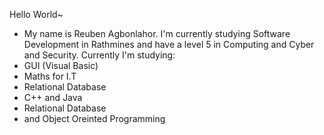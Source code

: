 Hello World~
- My name is Reuben Agbonlahor.
I'm currently studying Software Development in Rathmines and have a level 5 in Computing and Cyber and Security.
 Currently I'm studying:
- GUI (Visual Basic)
- Maths for I.T
- Relational Database
- C++ and Java
- Relational Database 
 - and Object Oreinted Programming

<!---
RubyxJS/RubyxJS is a ✨ special ✨ repository because its `README.md` (this file) appears on your GitHub profile.
You can click the Preview link to take a look at your changes.
--->
